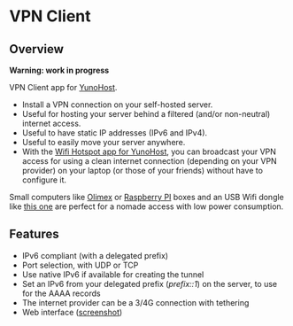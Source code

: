 # VPN Client
## Overview

**Warning: work in progress**

VPN Client app for [YunoHost](http://yunohost.org/).

* Install a VPN connection on your self-hosted server.
* Useful for hosting your server behind a filtered (and/or non-neutral) internet access.
* Useful to have static IP addresses (IPv6 and IPv4).
* Useful to easily move your server anywhere.
* With the [Wifi Hotspot app for YunoHost](https://github.com/jvaubourg/hotspot_ynh), you can broadcast your VPN access for using a clean internet connection (depending on your VPN provider) on your laptop (or those of your friends) without have to configure it.

Small computers like [Olimex](https://www.olimex.com) or [Raspberry PI](http://www.raspberrypi.org/) boxes and an USB Wifi dongle like [this one](https://www.olimex.com/Products/USB-Modules/MOD-WIFI-R5370-ANT/) are perfect for a nomade access with low power consumption.

## Features

* IPv6 compliant (with a delegated prefix)
* Port selection, with UDP or TCP
* Use native IPv6 if available for creating the tunnel
* Set an IPv6 from your delegated prefix (*prefix::1*) on the server, to use for the AAAA records
* The internet provider can be a 3/4G connection with tethering
* Web interface ([screenshot](https://raw.githubusercontent.com/jvaubourg/vpnclient_ynh/master/screenshot.png))

